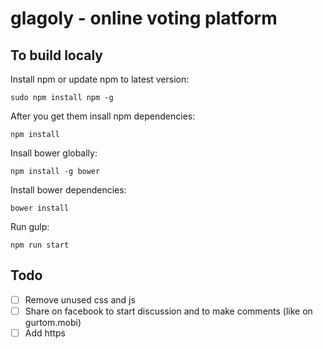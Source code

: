 # glagoly - online voting platform

## To build localy

Install npm or update npm to latest version:

    sudo npm install npm -g

After you get them insall npm dependencies:
    
    npm install

Insall bower globally:

    npm install -g bower
     
Install bower dependencies:

    bower install

Run gulp:

    npm run start

## Todo

- [ ] Remove unused css and js
- [ ] Share on facebook to start discussion and to make comments (like on gurtom.mobi)
- [ ] Add https
